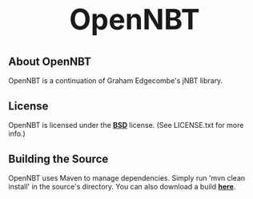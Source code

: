 <b><center><h1>OpenNBT</h></center></b>
==============



<b>About OpenNBT</b>
--------------

OpenNBT is a continuation of Graham Edgecombe's jNBT library.


<b>License</b>
--------------

OpenNBT is licensed under the <b>[BSD](http://www.opensource.org/licenses/BSD-3-Clause)</b> license. (See LICENSE.txt for more info.)


<b>Building the Source</b>
--------------

OpenNBT uses Maven to manage dependencies. Simply run 'mvn clean install' in the source's directory. You can also download a build <b>[here](http://travis-ci.org/#!/Steveice10/OpenNBT/)</b>.
